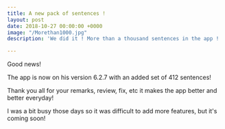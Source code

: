 ```yaml
---
title: A new pack of sentences !
layout: post
date: 2018-10-27 00:00:00 +0000
image: "/Morethan1000.jpg"
description: 'We did it ! More than a thousand sentences in the app ! '

---
```

Good news! 

The app is now on his version 6.2.7 with an added set of 412 sentences! 

Thank you all for your remarks, review, fix, etc it makes the app better and better everyday!

I was a bit busy those days so it was difficult to add more features, but it's coming soon! 